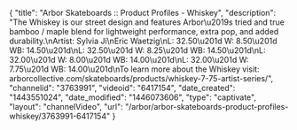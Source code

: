 {
    "title": "Arbor Skateboards :: Product Profiles - Whiskey",
    "description": "The Whiskey is our street design and features Arbor\u2019s tried and true bamboo \/ maple blend for lightweight performance, extra pop, and added durability.\nArtist: Sylvia Ji\nEric Waetzig\nL: 32.50\u201d W: 8.50\u201d WB: 14.50\u201d\nL: 32.50\u201d W: 8.25\u201d WB: 14.50\u201d\nL: 32.00\u201d W: 8.00\u201d WB: 14.00\u201d\nL: 32.00\u201d W: 7.75\u201d WB: 14.00\u201d\nTo learn more about the Whiskey visit: arborcollective.com\/skateboards\/products\/whiskey-7-75-artist-series\/",
    "channelid": "3763991",
    "videoid": "6417154",
    "date_created": "1443551024",
    "date_modified": "1446073606",
    "type": "captivate",
    "layout": "channelVideo",
    "url": "\/arbor\/arbor-skateboards-product-profiles-whiskey\/3763991-6417154"
}